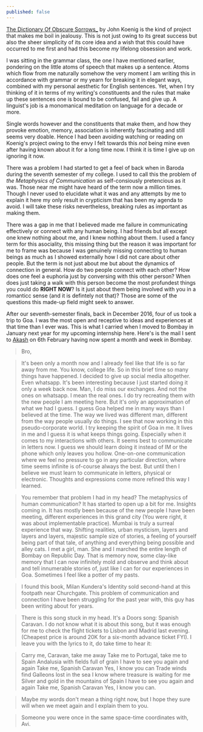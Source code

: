 ```yaml
---
published: false
---
```

[ The Dictionary Of Obscure Sorrows_](http://www.dictionaryofobscuresorrows.com/ "Hyperlink to The Dictionary of Obscure Sorrows site") by John Koenig is the kind of project that makes me boil in jealousy. This is not just owing to its great success but also the sheer simplicity of its core idea and a wish that this could have occurred to me first and had this become _my_ lifelong obsession and work.

I was sitting in the grammar class, the one I have mentioned earlier, pondering on the little atoms of speech that makes up a sentence. Atoms which flow from me naturally somehow the very moment I am writing this in accordance with grammar or my yearn for breaking it in elegant ways, combined with my personal aesthetic for English sentences. Yet, when I try thinking of it in terms of my writing's constituents and the rules that make up these sentences one is bound to be confused, fail and give up. A linguist's job is a monomanical meditation on language for a decade or more.

Single words however and the constituents that make them, and how they provoke emotion, memory, association is inherently fascinating and still seems very doable. Hence I had been avoiding watching or reading on Koenig's project owing to the envy I felt towards this _not_ being mine even after having known about it for a long time now. I think it is time I give up on ignoring it now.

There was a problem I had started to get a feel of back when in Baroda during the seventh semester of my college. I used to call this the problem of _the Metaphysics of Communication_ as self-consiously pretencious as it was. Those near me might have heard of the term now a million times. Though I never used to elucidate what it was and any attempts by me to explain it here my only result in crypticism that has been my agenda to avoid. I will take these risks nevertheless, breaking rules as important as making them.

There was a gap in me that I believed made me failure in communicating effectively or connect with any human being. I had friends but all except one knew nothing about me, and I knew nothing about them. I used a fancy term for this asociality, this missing thing but the reason it was important for me to frame was because I was genuinely missing connecting to human beings as much as I showed externally how I did not care about other people. But the term is not just about me but about the dynamics of connection in general. How do two people connect with each other? How does one feel a euphoria just by conversing with this other person? When does just taking a walk with this person become the most profundest things you could do **RIGHT NOW**? Is it just about them being involved with you in a romanticc sense (and it is defintely not that)? Those are some of the questions this made-up field might seek to answer.

After our seventh-semester finals, back in December 2016, four of us took a trip to Goa. I was the most open and receptive to ideas and experiences at that time than I ever was. This is what I carried when I moved to Bombay in January next year for my upcoming internship here. Here's is the mail I sent to [Akash](https://www.youtube.com/watch?v=HgzGwKwLmgM "YouTube link to Queen's Don't Stop Me Now") on 6th February having now spent a month and week in Bombay.

> Bro,

>It's been only a month now and I already feel like that life is so far away from me. You know, college life. So in this brief time so many things have happened. I decided to give up social media altogether. Even whatsapp. It's been interesting because I just started doing it only a week back now. Man, I do miss our exchanges. And not the ones on whatsapp. I mean the real ones. I do try recreating them with the new people I am meeting here. But it's only an approximation of what we had I guess.
I guess Goa helped me in many ways than I believed at the time. The way we lived was different man, different from the way people usually do things. I see that now working in this pseudo-corporate world. I try keeping the spirit of Goa in me. It lives in me and I guess it is what keeps things going. Especially when it comes to my interactions with others.
It seems best to communicate in letters now. I guess we should learn doing it instead of IM or the phone which only leaves you hollow. One-on-one communication where we feel no pressure to go in any particular direction, where time seems infinite is of-course always the best. But until then I believe we must learn to communicate in letters, physical or electronic. Thoughts and expressions come more refined this way I learned.

>You remember that problem I had in my head? The metaphysics of human communication? It has started to open up a bit for me. Insights coming in. It has mostly been because of the new people I have been meeting, different experiences in this grand city (You were right, it was about implementable practice). Mumbai is truly a surreal experience that way. Shifting realities, urban mysticism, layers and layers and layers, majestic sample size of stories, a feeling of yourself being part of that tale, of anything and everything being possible and alley cats. I met a girl, man. She and I marched the entire length of Bombay on Republic Day. That is memory now, some clay-like memory that I can now infinitely mold and observe and think about and tell innumerable stories of, just like I can for our experiences in Goa. Sometimes I feel like a potter of my pasts. 

>I found this book, Milan Kundera's Identity sold second-hand at this footpath near Churchgate. This problem of communication and connection I have been struggling for the past year with, this guy has been writing about for years.  

>There is this song stuck in my head. It's a Doors song: Spanish Caravan. I do not know what it is about this song, but it was enough for me to check the flight tickets to Lisbon and Madrid last evening. (Cheapest price is around 20K for a six-month advance ticket FYI). I leave you with the lyrics to it, do take time to hear it: 

>Carry me, Caravan, take me away
Take me to Portugal, take me to Spain
Andalusia with fields full of grain
I have to see you again and again
Take me, Spanish Caravan
Yes, I know you can
Trade winds find Galleons lost in the sea
I know where treasure is waiting for me
Silver and gold in the mountains of Spain
I have to see you again and again
Take me, Spanish Caravan
Yes, I know you can.

>Maybe my words don't mean a thing right now, but I hope they sure will when we meet again and I explain them to you. 

>Someone you were once in the same space-time coordinates with,
Avi.
